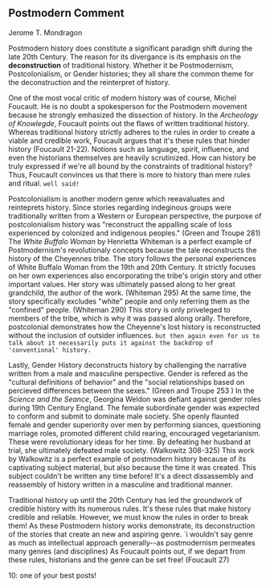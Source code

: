 ## Postmodern Comment

Jerome T. Mondragon

Postmodern history does constitute a significant paradign shift during the late 20th Century. The reason for its divergance is its emphasis on the __deconstruction__ of traditional history. Whether it be Postmodernism, Postcolonialism, or Gender histories; they all share the common theme for the deconstruction and the reinterpret of history. 

One of the most vocal critic of modern history was of course, Michel Foucault. He is no doubt a spokesperson for the Postmodern movement because he strongly emhasized the dissection of history. In the _Archeology of Knowlegde_, Foucault points out the flaws of written traditional history. Whereas traditional history strictly adheres to the rules in order to create a viable and credible work, Foucault argues that it's these rules that hinder history (Foucault 21-22). Notions such as language, spirit, influence, and even the historians themselves are heavily scrutinized. How can history be truly expressed if we're all bound by the constraints of traditional history? Thus, Foucault convinces us that there is more to history than mere rules and ritual.  `well said!`

Postcolonialism is another modern genre which reeavaluates and reinteprets history. Since stories regarding indeginous groups were traditionally written from a Western or European perspective, the purpose of postcolonialism history was "reconstruct the appalling scale of loss experienced by colonized and indigenous peoples." (Green and Troupe 281) The _White Buffalo Woman_ by Henrietta Whiteman is a perfect example of Postmodernism's revolutionaly concepts because the tale reconstructs the history of the Cheyennes tribe. The story follows the personal experiences of White Buffalo Woman from the 19th and 20th Century. It strictly focuses on her own experiences also encorporating the tribe's origin story and other important values. Her story was ultimately passed along to her great grandchild, the author of the work. (Whiteman 295) At the same time, the story specifically excludes "white" people and only referring them as the "confined" people. (Whiteman 290) This story is only priveleged to members of the tribe, which is why it was passed along orally. Therefore, postcolonial demonstrates how the Cheyenne's lost history is reconstructed without the inclusion of outsider influences. `but then again even for us to talk about it necessarily puts it against the backdrop of 'conventional' history.`

Lastly, Gender History deconstructs history by challenging the narrative written from a male and masculine perspective. Gender is refered as the "cultural definitions of behavior" and the "social relationships based on percieved differences between the sexes." (Green and Troupe 253 ) In the _Science and the Seance_, Georgina Weldon was defiant against gender roles during 19th Century England. The female subordinate gender was expected to conform and submit to dominate male society. She openly flaunted female and gender superiority over men by performing siances, questioning marriage roles, promoted different child rearing, encouraged vegetarianism. These were revolutionary ideas for her time. By defeating her husband at trial, she ultimately defeated male society. (Walkowitz 308-325) This work by Walkowitz is a perfect example of postmodern history because of its captivating subject material, but also because the time it was created. This subject couldn't be written any time before! It's a direct dissassembly and reassembly of history written in a masculine and traditional manner.    

Traditional history up until the 20th Century has led the groundwork of credible history with its numerous rules. It's these rules that make history credible and reliable. However, we must know the rules in order to break them! As these Postmodern history works demonstrate, its deconstruction of the stories that create an new and aspiring genre. `i wouldn't say genre as much as intellectual approach generally--as postmodernism permeates many genres (and disciplines) As Foucault points out, if we depart from these rules, historians and the genre can be set free! (Foucault 27)

10: one of your best posts!
